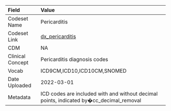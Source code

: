 |Field            |Value                                                                                   |
|:----------------|:---------------------------------------------------------------------------------------|
|Codeset Name     |Pericarditis                                                                            |
|Codeset Link     |[dx_pericarditis](https://github.com/PEDSnet/Variable-Dictionary/blob/main/condition/dx_pericarditis.csv)|
|CDM              |NA                                                                                      |
|Clinical Concept |Pericarditis diagnosis codes                                                            |
|Vocab            |ICD9CM,ICD10,ICD10CM,SNOMED                                                             |
|Date Uploaded    |2022-03-01                                                                              |
|Metadata         |ICD codes are included with and without decimal points, indicated by�cc_decimal_removal |

